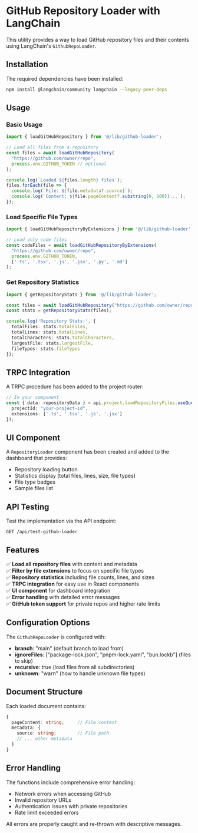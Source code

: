 # GitHub Repository Loader with LangChain

This utility provides a way to load GitHub repository files and their contents using LangChain's `GithubRepoLoader`.

## Installation

The required dependencies have been installed:
```bash
npm install @langchain/community langchain --legacy-peer-deps
```

## Usage

### Basic Usage

```typescript
import { loadGitHubRepository } from '@/lib/github-loader';

// Load all files from a repository
const files = await loadGitHubRepository(
  "https://github.com/owner/repo", 
  process.env.GITHUB_TOKEN // optional
);

console.log(`Loaded ${files.length} files`);
files.forEach(file => {
  console.log(`File: ${file.metadata?.source}`);
  console.log(`Content: ${file.pageContent?.substring(0, 100)}...`);
});
```

### Load Specific File Types

```typescript
import { loadGitHubRepositoryByExtensions } from '@/lib/github-loader';

// Load only code files
const codeFiles = await loadGitHubRepositoryByExtensions(
  "https://github.com/owner/repo",
  process.env.GITHUB_TOKEN,
  ['.ts', '.tsx', '.js', '.jsx', '.py', '.md']
);
```

### Get Repository Statistics

```typescript
import { getRepositoryStats } from '@/lib/github-loader';

const files = await loadGitHubRepository("https://github.com/owner/repo");
const stats = getRepositoryStats(files);

console.log('Repository Stats:', {
  totalFiles: stats.totalFiles,
  totalLines: stats.totalLines,
  totalCharacters: stats.totalCharacters,
  largestFile: stats.largestFile,
  fileTypes: stats.fileTypes
});
```

## TRPC Integration

A TRPC procedure has been added to the project router:

```typescript
// In your component
const { data: repositoryData } = api.project.loadRepositoryFiles.useQuery({
  projectId: "your-project-id",
  extensions: ['.ts', '.tsx', '.js', '.jsx']
});
```

## UI Component

A `RepositoryLoader` component has been created and added to the dashboard that provides:

- Repository loading button
- Statistics display (total files, lines, size, file types)
- File type badges
- Sample files list

## API Testing

Test the implementation via the API endpoint:
```
GET /api/test-github-loader
```

## Features

✅ **Load all repository files** with content and metadata  
✅ **Filter by file extensions** to focus on specific file types  
✅ **Repository statistics** including file counts, lines, and sizes  
✅ **TRPC integration** for easy use in React components  
✅ **UI component** for dashboard integration  
✅ **Error handling** with detailed error messages  
✅ **GitHub token support** for private repos and higher rate limits  

## Configuration Options

The `GithubRepoLoader` is configured with:

- **branch**: "main" (default branch to load from)
- **ignoreFiles**: ["package-lock.json", "pnpm-lock.yaml", "bun.lockb"] (files to skip)
- **recursive**: true (load files from all subdirectories)
- **unknown**: "warn" (how to handle unknown file types)

## Document Structure

Each loaded document contains:

```typescript
{
  pageContent: string;     // File content
  metadata: {
    source: string;        // File path
    // ... other metadata
  }
}
```

## Error Handling

The functions include comprehensive error handling:

- Network errors when accessing GitHub
- Invalid repository URLs
- Authentication issues with private repositories
- Rate limit exceeded errors

All errors are properly caught and re-thrown with descriptive messages.
